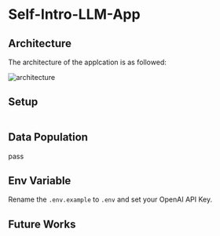 # Self-Intro-LLM-App

## Architecture

The architecture of the applcation is as followed:

![architecture](./assets/)

## Setup

```docker

```

## Data Population

pass

## Env Variable

Rename the `.env.example` to `.env` and set your OpenAI API Key.

## Future Works